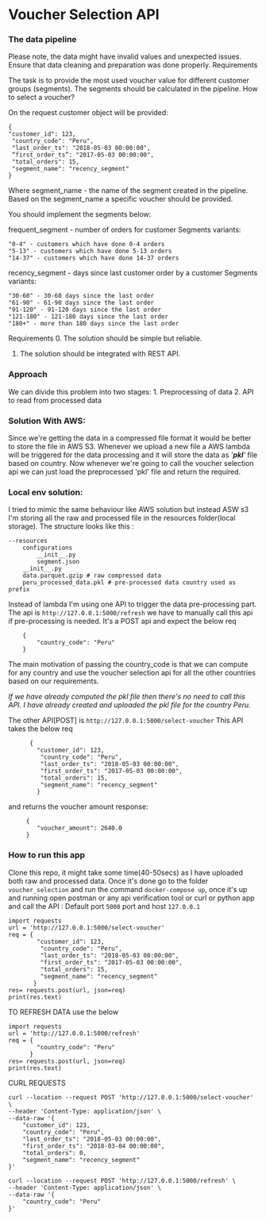 # Voucher Selection API 

### The data pipeline

Please note, the data might have invalid values and unexpected issues. Ensure that data cleaning and preparation was done properly.
Requirements

The task is to provide the most used voucher value for different customer groups (segments). The segments should be calculated in the pipeline.
How to select a voucher?

On the request customer object will be provided:

    { 
    "customer_id": 123, 
	 "country_code": "Peru", 
	 "last_order_ts": "2018-05-03 00:00:00",  
	 “first_order_ts”: "2017-05-03 00:00:00", 
	 "total_orders": 15, 
	 "segment_name": "recency_segment" 
    }

Where segment_name - the name of the segment created in the pipeline.
Based on the segment_name a specific voucher should be provided.

You should implement the segments below:

frequent_segment -  number of orders for customer
Segments variants:

    "0-4" - customers which have done 0-4 orders 
    "5-13" - customers which have done 5-13 orders
    "14-37" - customers which have done 14-37 orders    
recency_segment -  days since last customer order by a customer
Segments variants:

    "30-60" - 30-60 days since the last order
    "61-90" - 61-90 days since the last order
    "91-120" - 91-120 days since the last order
    "121-180" - 121-180 days since the last order
    "180+" - more than 180 days since the last order

Requirements
0. The solution should be simple but reliable.
1. The solution should be integrated with REST API.

### Approach
We can divide this problem into two stages:
        1. Preprocessing of data
        2. API to read from processed data
### Solution With AWS:
Since we're getting the data in a compressed file format it would be better to store the file in AWS S3.
Whenever we upload a new file a AWS lambda will be triggered for the data processing and it will store the 
data as _'**pkl**'_ file based on country.
Now whenever we're going to call the voucher selection api we can just load the preprocessed 'pkl' file and return the required. 

### Local env solution:
I tried to mimic the same behaviour like AWS solution but instead ASW s3 
I'm storing all the raw and processed file in the resources folder(local storage). 
The structure looks like this : 
    
    --resources
        configurations
            __init__.py
            segment.json
        __init__.py
        data.parquet.gzip # raw compressed data
        peru_processed_data.pkl # pre-processed data country used as prefix
        
        
Instead of lambda I'm using one API to trigger the data pre-processing part.
The api is `http://127.0.0.1:5000/refresh`
we have to manually call this api if pre-processing is needed.
It's a POST api and expect the below req
        
        {
            "country_code": "Peru"
        }
The main motivation of passing the country_code is that we can compute for any country and use the
voucher selection api for all the other countries based on our requirements.

_If we have already computed the pkl file then there's no need to call this API. I have already created and uploaded the 
pkl file for the country Peru._

The other API[POST] is `http://127.0.0.1:5000/select-voucher` 
This API takes the below req
        
          { 
            "customer_id": 123, 
             "country_code": "Peru", 
             "last_order_ts": "2018-05-03 00:00:00",  
             "first_order_ts": "2017-05-03 00:00:00", 
             "total_orders": 15, 
             "segment_name": "recency_segment" 
            }
  and returns the voucher amount response:
         
         {
            "voucher_amount": 2640.0
         }
 

### How to run this app

Clone this repo, it might take some time(40-50secs) as I have uploaded both raw and processed data.
Once it's done go to the folder `voucher_selection` and run the command `docker-compose up`, once it's up and running
open postman or any api verification tool or curl or python app and call the API : Default port `5000` port and host `127.0.0.1`
     
    import requests
    url = 'http://127.0.0.1:5000/select-voucher'
    req = { 
            "customer_id": 123, 
             "country_code": "Peru", 
             "last_order_ts": "2018-05-03 00:00:00",  
             "first_order_ts": "2017-05-03 00:00:00", 
             "total_orders": 15, 
             "segment_name": "recency_segment" 
           }
    res= requests.post(url, json=req)
    print(res.text)


TO REFRESH DATA use the below

    import requests
    url = 'http://127.0.0.1:5000/refresh'
    req = {
            "country_code": "Peru"
          }
    res= requests.post(url, json=req)
    print(res.text)
    
CURL REQUESTS

    curl --location --request POST 'http://127.0.0.1:5000/select-voucher' \
    --header 'Content-Type: application/json' \
    --data-raw '{
        "customer_id": 123,
        "country_code": "Peru",
        "last_order_ts": "2018-05-03 00:00:00",
        "first_order_ts": "2018-03-04 00:00:00",
        "total_orders": 0,
        "segment_name": "recency_segment"
    }'
   
    curl --location --request POST 'http://127.0.0.1:5000/refresh' \
    --header 'Content-Type: application/json' \
    --data-raw '{
        "country_code": "Peru"
    }'
      
